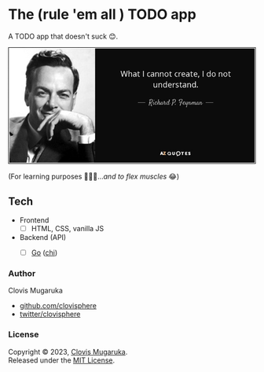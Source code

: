 # The (rule 'em all ) TODO app

A TODO app that doesn't suck 😊.

![alt a Richard Feyman's quote](./richard_feynman.jpeg)

(For learning purposes 👨🏽‍🏫...*and to flex muscles* 😂)


## Tech
- Frontend
    - [ ] HTML, CSS, vanilla JS

- Backend (API)
    - [ ] [Go](https://go.dev/) ([chi](https://github.com/go-chi/chi))


### Author

Clovis Mugaruka
- [github.com/clovisphere](https://github.com/clovisphere)
- [twitter/clovisphere](https://twitter.com/clovisphere)

### License

Copyright ©️ 2023, [Clovis Mugaruka](https://clovisphere.com).\
Released under the [MIT License](./LICENSE).
